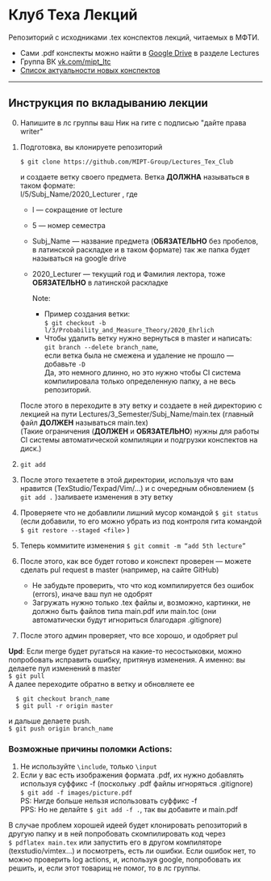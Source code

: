 # Клуб Теха Лекций
Репозиторий с исходниками .tex конспектов лекций, читаемых в МФТИ.  
- Сами .pdf конспекты можно найти в [Google Drive](https://drive.google.com/drive/folders/1CQQHfA5_bgEhP6T0iH9Xp6xDz7D5lbIU?usp=sharing) в разделе Lectures  
- Группа ВК [vk.com/mipt_ltc](https://vk.com/mipt_ltc)
- [Список актуальности новых конспектов](https://docs.google.com/document/d/1sDJh_VWid1i0WXOWwMtjmYxOR9jUptm2rSj2KP5IHjk/edit?usp=sharing)
---

## Инструкция по вкладыванию лекции 
0. Напишите в лс группы ваш Ник на гите с подписью "дайте права writer"
1. Подготовка, вы клонируете репозиторий 

   ```$ git clone https://github.com/MIPT-Group/Lectures_Tex_Club```  

   и создаете ветку своего предмета. Ветка **ДОЛЖНА** называться в таком формате:   
   l/5/Subj_Name/2020_Lecturer , где  

   - l — сокращение от lecture  

   - 5 — номер семестра   

   - Subj_Name — название предмета (**ОБЯЗАТЕЛЬНО** без пробелов, в латинской раскладке и в таком формате) так же папка будет называться на google drive   

   - 2020_Lecturer — текущий год и Фамилия лектора, тоже **ОБЯЗАТЕЛЬНО** в латинской раскладке  

     Note:  

     - Пример создания ветки:  
       ```$ git checkout -b l/3/Probability_and_Measure_Theory/2020_Ehrlich```  
     - Чтобы удалить ветку нужно вернуться в master и написать:   
        ```git branch --delete branch_name```,   
       если ветка была не смежена и удаление не прошло — добавьте ```-D```  
       Да, это немного длинно, но это нужно чтобы CI система компилировала только определенную папку, а не весь репозиторий.  

   После этого в переходите в эту ветку и создаете в ней директорию с лекцией на пути Lectures/3_Semester/Subj_Name/main.tex (главный файл **ДОЛЖЕН** называться main.tex)   
   (Такие ограничения  (**ДОЛЖЕН** и **ОБЯЗАТЕЛЬНО**) нужны для работы  CI системы автоматической компиляции и подгрузки конспектов на диск.)

1. ```git add```  
1. После этого техаетете в этой  директории, используя что вам нравится (TexStudio/Texpad/Vim/…) и с очередным обновлением (```$ git add .``` )заливаете изменения в эту ветку  
1. Проверяете что не добавлили лишний мусор командой ```$ git status``` (если добавили, то его можно убрать из под контроля гита командой ```$ git restore --staged <file>``` )
1. Теперь коммитите изменения  ```$ git commit -m “add 5th lecture”```  

1. После этого, как все будет готово и конспект проверен –– можете сделать pul request в master (например, на сайте GitHub)    

   - Не забудьте проверить, что что код компилируется без ошибок (errors), иначе ваш пул не одобрят          
   - Загружать нужно только .tex файлы и, возможно, картинки, не должно быть файлов типа main.pdf или main.toc (они автоматически будут игнориться благодаря .gitignore) 

 1. После этого админ проверяет, что все хорошо, и одобряет pul  
 
 **Upd**: Если merge будет ругаться на какие-то несостыковки, можно попробовать исправить ошибку, притянув изменения. А именно: вы делаете пул изменений в master   
   ```$ git pull```   
   А далее переходите обратно в ветку и обновляете ее   

   ```
     $ git checkout branch_name
     $ git pull -r origin master
   ```

   и дальше делаете push.  
   ```$ git push origin branch_name```
   

 ### Возможные причины поломки Actions:

  1. Не используйте ```\include```, только `\input`  
  1. Если у вас есть изображения формата .pdf, их нужно добавлять используя суффикс -f (поскольку .pdf файлы игноряться .gitignore)   
   ```$ git add -f images/picture.pdf```   
   PS: Нигде больше нельзя использовать cуффикс -f  
   PPS: Но не делайте ```$ git add -f .```, так вы добавите и main.pdf  

В случае проблем хорошей идеей будет клонировать репозиторий в другую папку и в ней попробовать скомпилировать код через  
```$ pdflatex main.tex``` 
или запустить его в другом компиляторе (texstudio/vimtex...) и посмотреть, есть ли ошибки. Если ошибок нет, то можно проверить log actions, и, используя google, попробовать их решить, и, если этот товарищ не помог, то в лс группы.  


